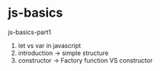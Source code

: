 # js-basics
js-basics-part1

1. let vs var in javascript
2. introduction -> simple structure
3. constructor -> Factory function VS constructor
